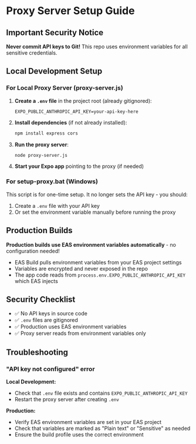 # Proxy Server Setup Guide

## Important Security Notice

**Never commit API keys to Git!** This repo uses environment variables for all sensitive credentials.

## Local Development Setup

### For Local Proxy Server (proxy-server.js)

1. **Create a `.env` file** in the project root (already gitignored):
   ```
   EXPO_PUBLIC_ANTHROPIC_API_KEY=your-api-key-here
   ```

2. **Install dependencies** (if not already installed):
   ```bash
   npm install express cors
   ```

3. **Run the proxy server**:
   ```bash
   node proxy-server.js
   ```

4. **Start your Expo app** pointing to the proxy (if needed)

### For setup-proxy.bat (Windows)

This script is for one-time setup. It no longer sets the API key - you should:
1. Create a `.env` file with your API key
2. Or set the environment variable manually before running the proxy

## Production Builds

**Production builds use EAS environment variables automatically** - no configuration needed!

- EAS Build pulls environment variables from your EAS project settings
- Variables are encrypted and never exposed in the repo
- The app code reads from `process.env.EXPO_PUBLIC_ANTHROPIC_API_KEY` which EAS injects

## Security Checklist

- ✅ No API keys in source code
- ✅ `.env` files are gitignored
- ✅ Production uses EAS environment variables
- ✅ Proxy server reads from environment variables only

## Troubleshooting

### "API key not configured" error

**Local Development:**
- Check that `.env` file exists and contains `EXPO_PUBLIC_ANTHROPIC_API_KEY`
- Restart the proxy server after creating `.env`

**Production:**
- Verify EAS environment variables are set in your EAS project
- Check that variables are marked as "Plain text" or "Sensitive" as needed
- Ensure the build profile uses the correct environment

